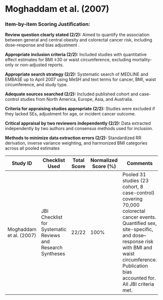 # Moghaddam et al. (2007)

### Item-by-item Scoring Justification:

**Review question clearly stated (2/2):** Aimed to quantify the association between general and central obesity and colorectal cancer risk, including dose-response and bias adjustment .

**Appropriate inclusion criteria (2/2):** Included studies with quantitative effect estimates for BMI ≥30 or waist circumference, excluding mortality-only or non-adjusted reports.

**Appropriate search strategy (2/2):** Systematic search of MEDLINE and EMBASE up to April 2007 using MeSH and text terms for cancer, BMI, waist circumference, and study type.

**Adequate sources searched (2/2):** Included published cohort and case-control studies from North America, Europe, Asia, and Australia.

**Criteria for appraising studies appropriate (2/2):** Studies were excluded if they lacked SEs, adjustment for age, or incident cancer outcome.

**Critical appraisal by two reviewers independently (2/2):** Data extracted independently by two authors and consensus methods used for inclusion.

**Methods to minimize data extraction errors (2/2):** Standardized RR derivation, inverse variance weighting, and harmonized BMI categories across all pooled estimates

| Study ID | Checklist Used | Total Score | Normalized Score (%) | Comments |
| --- | --- | --- | --- | --- |
| Moghaddam et al. (2007) | JBI Checklist for Systematic Reviews and Research Syntheses | 22/22 | 100% | Pooled 31 studies (23 cohort, 8 case-control) covering 70,000 colorectal cancer events. Quantified sex, site-specific, and dose–response risk with BMI and waist circumference. Publication bias accounted for. All JBI criteria met. |
